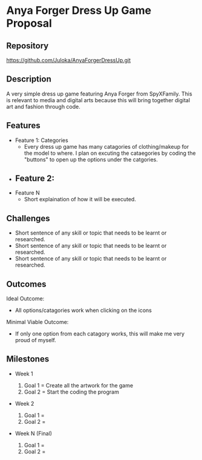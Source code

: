 # Anya Forger Dress Up Game Proposal

## Repository
https://github.com/Juloka/AnyaForgerDressUp.git

## Description
A very simple dress up game featuring Anya Forger from SpyXFamily. This is relevant to media and digital arts because this will bring together digital art and fashion through code.

## Features
- Feature 1: Categories
	- Every dress up game has many catagories of clothing/makeup for the model to where. I plan on excuting the cataegories by coding the "buttons" to open up the options under the catgories.
- Feature 2: 
	- 
- Feature N 
	- Short explaination of how it will be executed.

## Challenges
- Short sentence of any skill or topic that needs to be learnt or researched.
- Short sentence of any skill or topic that needs to be learnt or researched.
- Short sentence of any skill or topic that needs to be learnt or researched.

## Outcomes
Ideal Outcome:
- All options/catagories work when clicking on the icons

Minimal Viable Outcome:
- If only one option from each catagory works, this will make me very proud of myself.

## Milestones

- Week 1
  1. Goal 1 = Create all the artwork for the game
  2. Goal 2 = Start the coding the program

- Week 2
  1. Goal 1 = 
  2. Goal 2 = 

- Week N (Final)
  1. Goal 1 = 
  2. Goal 2 = 
